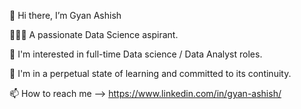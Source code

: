 👋 Hi there, I’m Gyan Ashish

👨🏻‍💻 A passionate Data Science aspirant.

👀 I'm interested in full-time Data science / Data Analyst roles.

🌱 I'm in a perpetual state of learning and committed to its continuity.

📫 How to reach me --> https://www.linkedin.com/in/gyan-ashish/
